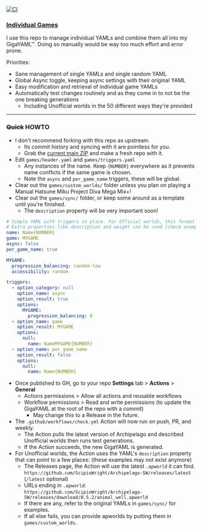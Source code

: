 [![CI](https://github.com/RePod/arch-yaml/actions/workflows/check.yml/badge.svg)](https://github.com/RePod/arch-yaml/actions/workflows/check.yml)

### [Individual Games](games/sync)

I use this repo to manage individual YAMLs and combine them all into my GigaYAML™. Doing so manually would be way too much effort and error prone.

Priorities:
 - Sane management of single YAMLs and single random YAML
 - Global Async toggle, keeping async settings with their original YAML
 - Easy modification and retrieval of individual game YAMLs
 - Automatically test changes routinely and as they come in to not be the one breaking generations
   - Including Unofficial worlds in the 50 different ways they're provided

---

### ~~Quick~~ HOWTO
 - I don't recommend forking with this repo as upstream.
   - Its commit history and syncing with it are pointless for you.
   - Grab the [current main ZIP](https://github.com/RePod/arch-yaml/archive/refs/heads/main.zip) and make a fresh repo with it.
 - Edit `games/header.yaml` and `games/triggers.yaml`
   - Any instances of the name. Keep `{NUMBER}` everywhere as it prevents name conflicts if the same game is chosen.
   - Note the `async` and `per_game_name` triggers, these will be global.
 - Clear out the `games/custom_worlds/` folder unless you plan on playing a Manual Hatsune Miku Project Diva Mega Mix+!
 - Clear out the `games/sync/` folder, or keep some around as a template until you're finished.
   - The `description` property will be very important soon!
```YAML
# Simple YAML with triggers in place. For Official worlds, this format is all you'll need.
# Extra properties like description and weight can be used (check example YAMLs).
name: Name{NUMBER}
game: MYGAME
async: false
per_game_name: true

MYGAME:
  progression_balancing: random-low
  accessibility: random

triggers:
  - option_category: null
    option_name: async
    option_result: true
    options:
      MYGAME:
        progression_balancing: 0
  - option_name: game
    option_result: MYGAME
    options:
      null:
        name: NameMYGAME{NUMBER}
  - option_name: per_game_name
    option_result: false
    options:
      null:
        name: Name{NUMBER}
```
 - Once published to GH, go to your repo **Settings** tab > **Actions** > **General**
   - Actions permissions > Allow all actions and reusable workflows
   - Workflow permissions > Read and write permissions (to update the GigaYAML at the root of the repo with a commit)
     - May change this to a Release in the future.
- The `.github/workflows/check.yml` Action will now run on push, PR, and weekly.
  - The Action pulls the latest version of Archipelago and described Unofficial worlds then runs test generations.
  - If the Action succeeds, the new GigaYAML is generated.
- For Unofficial worlds, the Action uses the YAML's `description` property that can point to a few places: (these examples may not exist anymore)
  - The Releases page, the Action will use the latest `.apworld` it can find. `https://github.com/ScipioWright/Archipelago-SW/releases/latest` (`/latest` optional)
  - URLs ending in `.apworld`: `https://github.com/ScipioWright/Archipelago-SW/releases/download/0.5.2/animal_well.apworld`
  - If there are any, refer to the original YAMLs in `games/sync/` for examples.
  - If all else fails, you can provide apworlds by putting them in `games/custom_worlds`.
